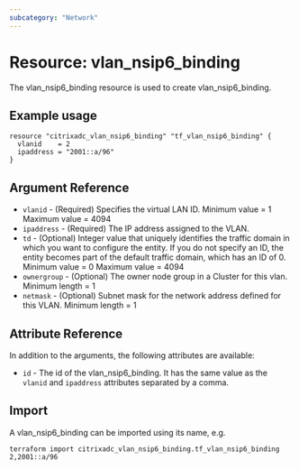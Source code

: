 ```yaml
---
subcategory: "Network"
---
```


# Resource: vlan_nsip6_binding

The vlan_nsip6_binding resource is used to create vlan_nsip6_binding.


## Example usage

```hcl
resource "citrixadc_vlan_nsip6_binding" "tf_vlan_nsip6_binding" {
  vlanid    = 2
  ipaddress = "2001::a/96"
}
```


## Argument Reference

* `vlanid` - (Required) Specifies the virtual LAN ID. Minimum value =  1 Maximum value =  4094
* `ipaddress` - (Required) The IP address assigned to the VLAN.
* `td` - (Optional) Integer value that uniquely identifies the traffic domain in which you want to configure the entity. If you do not specify an ID, the entity becomes part of the default traffic domain, which has an ID of 0. Minimum value =  0 Maximum value =  4094
* `ownergroup` - (Optional) The owner node group in a Cluster for this vlan. Minimum length =  1
* `netmask` - (Optional) Subnet mask for the network address defined for this VLAN. Minimum length =  1


## Attribute Reference

In addition to the arguments, the following attributes are available:

* `id` - The id of the vlan_nsip6_binding. It has the same value as the `vlanid` and `ipaddress` attributes separated by a comma.


## Import

A vlan_nsip6_binding can be imported using its name, e.g.

```shell
terraform import citrixadc_vlan_nsip6_binding.tf_vlan_nsip6_binding 2,2001::a/96
```

